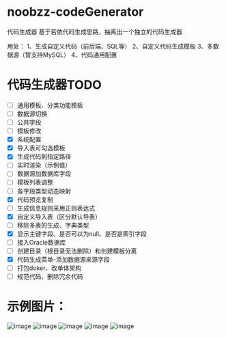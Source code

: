# noobzz-codeGenerator
代码生成器
基于若依代码生成思路，抽离出一个独立的代码生成器

用处：
1、生成自定义代码（前后端、SQL等）
2、自定义代码生成模板
3、多数据源（暂支持MySQL）
4、代码通用配置

# 代码生成器TODO

- [ ] 通用模板、分类功能模板
- [ ] 数据源切换
- [ ] 公共字段
- [ ] 模板修改
- [x] 系统配置
- [x] 导入表可勾选模板
- [x] 生成代码到指定路径
- [ ] 实时渲染（示例值）
- [ ] 数据源加数据库字段
- [ ] 模板列表调整
- [ ] 各字段类型动态映射
- [x] 代码预览复制
- [ ] 生成信息规则采用正则表达式
- [x] 自定义导入表（区分默认导表）
- [ ] 移除多表的生成、字典类型
- [x] 显示主键字段、是否可以为null、是否是索引字段
- [ ] 接入Oracle数据库
- [ ] 创建目录（根目录无法删除）和创建模板分离
- [x] 代码生成菜单-添加数据源来源字段
- [ ] 打包doker、改单体架构
- [ ] 规范代码、删除冗余代码

# 示例图片：
![image](https://github.com/RookieDevp/noobzz-codeGenerator/assets/88661272/4a6fe1b8-5e1e-440b-bb6c-812ae36d559b)
![image](https://github.com/RookieDevp/noobzz-codeGenerator/assets/88661272/e4b65a75-43a5-437a-814c-a6196a3a9b06)
![image](https://github.com/RookieDevp/noobzz-codeGenerator/assets/88661272/b1ab9cbe-39ba-491b-83de-caca35feb046)
![image](https://github.com/RookieDevp/noobzz-codeGenerator/assets/88661272/2619ce0c-92c3-4535-8e11-e06690415585)
![image](https://github.com/RookieDevp/noobzz-codeGenerator/assets/88661272/ebe78870-a02e-4e07-8fe6-d7c9213c1469)


